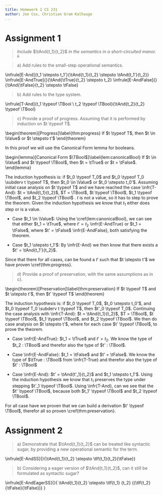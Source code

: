 ```yaml
---
title: Homework 2 CS 231
author: Joe Cox, Christian Gram Kalhauge
...
```


# Assignment 1 

> *Include* $\tAnd{t_1}{t_2}$ *in the semantics in a short-circuited
> manor. `&`*

> a) Add rules to the small-step operational semantics.

\infrule[E-And]{t_1 \stepsto t_1'}{\tAnd{t_1}{t_2} \stepsto
\tAnd{t_1'}{t_2}}
\infrule[E-AndTrue]{}{\tAnd{\tTrue}{t_2} \stepsto t_2}
\infrule[E-AndFalse]{}{\tAnd{\tFalse}{t_2} \stepsto \tFalse}

> b) Add rules to the type system.

\infrule[T-And]{t_1 \typeof \TBool \  t_2 \typeof \TBool}{\tAnd{t_2}{t_2} \typeof \TBool}

> c) Provide a proof of progress. Assuming that it is performed by
> induction on $t \typeof T$.

\begin{theorem}[Progress]\label{thm:progress}
If $t \typeof T$, then $t \in \Value$ or $t \stepsto t'$
\end{theorem}

In this proof we will use the Canonical Form lemma for booleans.

\begin{lemma}[Canonical Form $\TBool$]\label{lem:canonicalBool}
If $t \in \Value$ and $t \typeof \TBool$, then $t = \tTrue$ or $t =
\tFalse$.
\end{lemma}

The induction hypothesis is: if $t_0 \typeof T_0$ and $t_0 \typeof T_0
\subderv t \typeof T$, then $t_0 \in \Value$ or $t_0 \stepsto t_0'$.
Assuming initial case analysis on $t \typeof T$ and we have reached the 
case \infr{T-And}: $t = \tAnd{t_1}{t_2}$, $T = \TBool$, $t \typeof
\TBool$, $t_1 \typeof \TBool$, and $t_2 \typeof \TBool$ . $t$ is not a
value, so it has to step to prove the theorem. Given the induction
hypothesis we know that $t_1$ either does step or is a value.

*  Case $t_1 \in \Value$: Using the \cref{lem:canonicalBool}, we
   can see that either $t_1 = \tTrue$, where $t' = t_2$
   \infr{E-AndTrue} or $t_1 = \tFalse$, where $t' = \tFalse$
   \infr{E-AndFalse}, both satisfying the theorem.

*  Case $t_1 \stepsto t_1'$: By \infr{E-And} we then know that there
   exists a $t' = \tAnd{t_1'}{t_2}$.

Since that there for all cases, can be found a $t'$ such that $t
\stepsto t'$ we have proven \cref{thm:progress}.

> d) Provide a proof of preservation, with the same assumptions as in c).

\begin{theorem}[Preservation]\label{thm:preservation}
If $t \typeof T$ and $t \stepsto t'$, then $t' \typeof T$
\end{theorem}

The induction hypothesis is: if $t_0 \typeof T_0$, $t_0 \stepsto
t_0'$, and $t_0 \typeof T_0 \subderv t \typeof T$, then $t'_0 \typeof
T_0$. Continuing the case analysis with \infr{T-And}: $t =
\tAnd{t_1}{t_2}$, $T = \TBool$, $t \typeof \TBool$, $t_1 \typeof
\TBool$, and $t_2 \typeof \TBool$. We then do case analysis on $t
\stepsto t'$, where for each case $t' \typeof \TBool$, to prove the
theorem.

*  Case \infr{E-AndTrue}: $t_1 = \tTrue$ and $t' = t_2$. We know the
   type of $t_2 : \TBool$ and therefor also the type of $t' : \TBool$.

*  Case \infr{E-AndFalse}: $t_1 = \tFalse$ and $t' = \tFalse$. We know
   the type of $\tTrue : \TBool$ from \infr{T-True} and therefor also
   the type of $t' : \TBool$

*  Case \infr{E-And}: $t' = \tAnd{t'_1}{t_2}$ and $t_1 \stepsto t_1'$.
   Using the induction hypothesis we know that $t_1$ preserves the 
   type under stepping $t'_1 \typeof \TBool$. Using \infr{T-And}, can we
   see that the $t' \typeof \TBool$, because both $t_1' \typeof \TBool$
   and $t_2 \typeof \TBool$.

For all case have we proven that we can build a derivation $t' \typeof
\TBool$, therefor all so proven \cref{thm:preservation}.

# Assignment 2

> a) Demonstrate that $\tAnd{t_1}{t_2}$ can be treated like syntactic
> sugar, by providing a new operational semantic for the term.

\infrule[E-AndSS]{}{\tAnd{t_1}{t_2} \stepsto \tIf{t_1}{t_2}{\tFalse}}

> b) Considering a eager version of $\tAnd{t_1}{t_2}$, can it still be
> formulated as syntactic sugar?

\infrule[E-AndEagerSS]{}{
 \tAnd{t_1}{t_2} \stepsto \tIf{t_1}
   {t_2}
   {(\tIf{t_2}{\tFalse}{\tFalse})}
}

